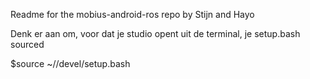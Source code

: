 Readme for the mobius-android-ros repo
by Stijn and Hayo

Denk er aan om, voor dat je studio opent uit de terminal, je setup.bash sourced

$source ~/<YOUR DIRECTORY>/devel/setup.bash

